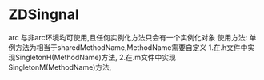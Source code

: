 # ZDSingnal
arc  与非arc环境均可使用,且任何实例化方法只会有一个实例化对象
使用方法:
单例方法为相当于sharedMethodName,MethodName需要自定义
1.在.h文件中实现SingletonH(MethodName)方法,
2.在.m文件中实现SingletonM(MethodName)方法,
